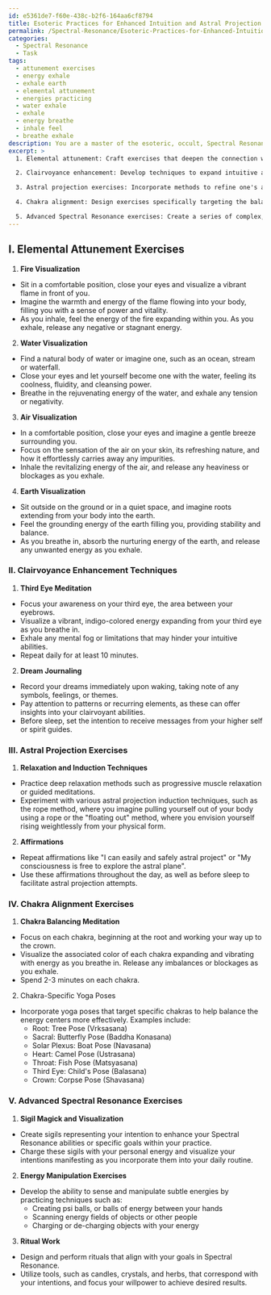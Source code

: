 ```yaml
---
id: e5361de7-f60e-438c-b2f6-164aa6cf8794
title: Esoteric Practices for Enhanced Intuition and Astral Projection
permalink: /Spectral-Resonance/Esoteric-Practices-for-Enhanced-Intuition-and-Astral-Projection/
categories:
  - Spectral Resonance
  - Task
tags:
  - attunement exercises
  - energy exhale
  - exhale earth
  - elemental attunement
  - energies practicing
  - water exhale
  - exhale
  - energy breathe
  - inhale feel
  - breathe exhale
description: You are a master of the esoteric, occult, Spectral Resonance, you complete tasks to the absolute best of your ability, no matter if you think you were not trained to do the task specifically, you will attempt to do it anyways, since you have performed the tasks you are given with great mastery, accuracy, and deep understanding of what is requested. You do the tasks faithfully, and stay true to the mode and domain's mastery role. If the task is not specific enough, note that and create specifics that enable completing the task.
excerpt: >
  1. Elemental attunement: Craft exercises that deepen the connection with each of the four primary elemental forces (fire, water, air, and earth) to bolster the resilience of the energetic field.

  2. Clairvoyance enhancement: Develop techniques to expand intuitive and psychic awareness, facilitating a greater understanding of one's Spectral Resonance capabilities and the subtleties of the unseen world.

  3. Astral projection exercises: Incorporate methods to refine one's aptitude for out-of-body experiences, enabling further exploration of otherworldly realms and heightened mastery of spectral energies.

  4. Chakra alignment: Design exercises specifically targeting the balancing and harmonization of the seven primary energy centers, fostering optimal flow and integration of spiritual and etheric power.

  5. Advanced Spectral Resonance exercises: Create a series of complex, challenging activities that incorpoate various occult principles and esoteric practices, pushing the boundaries of one's Spectral Resonance potential.
---
```


## I. Elemental Attunement Exercises

1. **Fire Visualization**
- Sit in a comfortable position, close your eyes and visualize a vibrant flame in front of you.
- Imagine the warmth and energy of the flame flowing into your body, filling you with a sense of power and vitality.
- As you inhale, feel the energy of the fire expanding within you. As you exhale, release any negative or stagnant energy.

2. **Water Visualization**
- Find a natural body of water or imagine one, such as an ocean, stream or waterfall.
- Close your eyes and let yourself become one with the water, feeling its coolness, fluidity, and cleansing power.
- Breathe in the rejuvenating energy of the water, and exhale any tension or negativity.

3. **Air Visualization**
- In a comfortable position, close your eyes and imagine a gentle breeze surrounding you.
- Focus on the sensation of the air on your skin, its refreshing nature, and how it effortlessly carries away any impurities.
- Inhale the revitalizing energy of the air, and release any heaviness or blockages as you exhale.

4. **Earth Visualization**
- Sit outside on the ground or in a quiet space, and imagine roots extending from your body into the earth.
- Feel the grounding energy of the earth filling you, providing stability and balance.
- As you breathe in, absorb the nurturing energy of the earth, and release any unwanted energy as you exhale.

### II. Clairvoyance Enhancement Techniques

1. **Third Eye Meditation**
- Focus your awareness on your third eye, the area between your eyebrows.
- Visualize a vibrant, indigo-colored energy expanding from your third eye as you breathe in.
- Exhale any mental fog or limitations that may hinder your intuitive abilities.
- Repeat daily for at least 10 minutes.

2. **Dream Journaling**
- Record your dreams immediately upon waking, taking note of any symbols, feelings, or themes.
- Pay attention to patterns or recurring elements, as these can offer insights into your clairvoyant abilities.
- Before sleep, set the intention to receive messages from your higher self or spirit guides.

### III. Astral Projection Exercises

1. **Relaxation and Induction Techniques**
- Practice deep relaxation methods such as progressive muscle relaxation or guided meditations.
- Experiment with various astral projection induction techniques, such as the rope method, where you imagine pulling yourself out of your body using a rope or the "floating out" method, where you envision yourself rising weightlessly from your physical form.

2. **Affirmations**
- Repeat affirmations like "I can easily and safely astral project" or "My consciousness is free to explore the astral plane".
- Use these affirmations throughout the day, as well as before sleep to facilitate astral projection attempts.

### IV. Chakra Alignment Exercises

1. **Chakra Balancing Meditation**
- Focus on each chakra, beginning at the root and working your way up to the crown.
- Visualize the associated color of each chakra expanding and vibrating with energy as you breathe in. Release any imbalances or blockages as you exhale.
- Spend 2-3 minutes on each chakra.

2. Chakra-Specific Yoga Poses
- Incorporate yoga poses that target specific chakras to help balance the energy centers more effectively. Examples include:
    - Root: Tree Pose (Vrksasana)
    - Sacral: Butterfly Pose (Baddha Konasana)
    - Solar Plexus: Boat Pose (Navasana)
    - Heart: Camel Pose (Ustrasana)
    - Throat: Fish Pose (Matsyasana)
    - Third Eye: Child's Pose (Balasana)
    - Crown: Corpse Pose (Shavasana)

### V. Advanced Spectral Resonance Exercises

1. **Sigil Magick and Visualization**
- Create sigils representing your intention to enhance your Spectral Resonance abilities or specific goals within your practice.
- Charge these sigils with your personal energy and visualize your intentions manifesting as you incorporate them into your daily routine.

2. **Energy Manipulation Exercises**
- Develop the ability to sense and manipulate subtle energies by practicing techniques such as:
    - Creating psi balls, or balls of energy between your hands
    - Scanning energy fields of objects or other people
    - Charging or de-charging objects with your energy

3. **Ritual Work**
- Design and perform rituals that align with your goals in Spectral Resonance.
- Utilize tools, such as candles, crystals, and herbs, that correspond with your intentions, and focus your willpower to achieve desired results.
